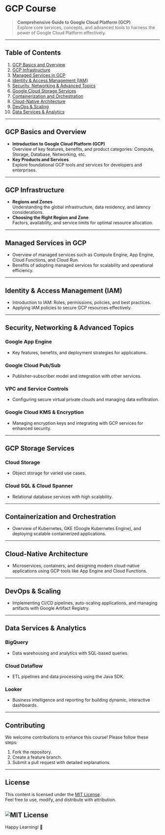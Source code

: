 # GCP Course

> **Comprehensive Guide to Google Cloud Platform (GCP)**  
Explore core services, concepts, and advanced tools to harness the power of Google Cloud Platform effectively.

---

## Table of Contents

1. [GCP Basics and Overview](#gcp-basics-and-overview)  
2. [GCP Infrastructure](#gcp-infrastructure)  
3. [Managed Services in GCP](#managed-services-in-gcp)  
4. [Identity & Access Management (IAM)](#identity--access-management-iam)  
5. [Security, Networking & Advanced Topics](#security-networking--advanced-topics)  
6. [Google Cloud Storage Services](#gcp-storage-services)  
7. [Containerization and Orchestration](#containerization-and-orchestration)  
8. [Cloud-Native Architecture](#cloud-native-architecture)  
9. [DevOps & Scaling](#devops--scaling)  
10. [Data Services & Analytics](#data-services--analytics)  

---

## GCP Basics and Overview
- **Introduction to Google Cloud Platform (GCP)**  
  Overview of key features, benefits, and product categories: Compute, Storage, Database, Networking, etc.  
- **Key Products and Services**  
  Explore foundational GCP tools and services for developers and enterprises.

---

## GCP Infrastructure
- **Regions and Zones**  
  Understanding the global infrastructure, data residency, and latency considerations.  
- **Choosing the Right Region and Zone**  
  Factors, availability, and service limits for optimal resource allocation.

---

## Managed Services in GCP
- Overview of managed services such as Compute Engine, App Engine, Cloud Functions, and Cloud Run.  
- Benefits of adopting managed services for scalability and operational efficiency.

---

## Identity & Access Management (IAM)
- Introduction to IAM: Roles, permissions, policies, and best practices.  
- Applying IAM policies to secure GCP resources effectively.

---

## Security, Networking & Advanced Topics
### Google App Engine
- Key features, benefits, and deployment strategies for applications.  

### Google Cloud Pub/Sub
- Publisher-subscriber model and integration with other services.  

### VPC and Service Controls
- Configuring secure virtual private clouds and managing data exfiltration.

### Google Cloud KMS & Encryption
- Managing encryption keys and integrating with GCP services for enhanced security.

---

## GCP Storage Services
### Cloud Storage
- Object storage for varied use cases.  
### Cloud SQL & Cloud Spanner  
- Relational database services with high scalability.  

---

## Containerization and Orchestration
- Overview of Kubernetes, GKE (Google Kubernetes Engine), and deploying scalable containerized applications.

---

## Cloud-Native Architecture
- Microservices, containers, and designing modern cloud-native applications using GCP tools like App Engine and Cloud Functions.

---

## DevOps & Scaling
- Implementing CI/CD pipelines, auto-scaling applications, and managing artifacts with Google Artifact Registry.  

---

## Data Services & Analytics
### BigQuery
- Data warehousing and analytics with SQL-based queries.  

### Cloud Dataflow
- ETL pipelines and data processing using the Java SDK.  

### Looker
- Business intelligence and reporting for building dynamic, interactive dashboards.  

---

## Contributing
We welcome contributions to enhance this course! Please follow these steps:  
1. Fork the repository.  
2. Create a feature branch.  
3. Submit a pull request with detailed explanations.

---

## License
This content is licensed under the [MIT License](LICENSE).  
Feel free to use, modify, and distribute with attribution.

![MIT License](https://img.shields.io/badge/License-MIT-yellow.svg)
---

Happy Learning! 🚀
